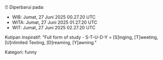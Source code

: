 ⏰ Diperbarui pada:
- WIB: Jumat, 27 Juni 2025 00.27.20 UTC
- WITA: Jumat, 27 Juni 2025 01.27.20 UTC
- WIT: Jumat, 27 Juni 2025 02.27.20 UTC

Kutipan Inspiratif:
"Full form of study - S-T-U-D-Y = [S]inging, [T]weeting, [U]nlimited Texting, [D]reaming, [Y]awning."


Kategori: funny


